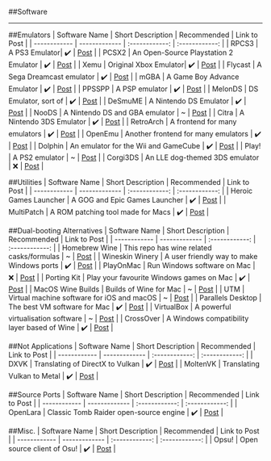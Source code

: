 ##Software
___

##Emulators
| Software Name | Short Description | Recommended | Link to Post |
| ------------ | ------------- | :------------: | :------------: | 
| RPCS3 | A PS3 Emulator| ✔️ | [Post](software/RPCS3.md) |
| PCSX2 | An Open-Source Playstation 2 Emulator | ✔️ | [Post](software/PCSX2.md) |
| Xemu | Original Xbox Emulator| ✔️ | [Post](software/XEMU.md) |
| Flycast | A Sega Dreamcast emulator | ✔️ | [Post](software/FLYCAST.md) |
| mGBA | A Game Boy Advance Emulator | ✔️ | [Post](software/MGBA.md) |
| PPSSPP | A PSP emulator | ✔️ | [Post](software/PPSSPP.md) |
| MelonDS | DS Emulator, sort of | ✔️ | [Post](software/MELONDS.md) |
| DeSmuME | A Nintendo DS Emulator | ✔️ | [Post](software/DESMUME.md) |
| NooDS | A Nintendo DS and GBA emulator | ~ | [Post](software/NOODS.md) |
| Citra | A Nintendo 3DS Emulator | ✔️ | [Post](software/CITRA.md) |
| RetroArch | A frontend for many emulators | ✔️ | [Post](software/RETRO.md) |
| OpenEmu | Another frontend for many emulators | ✔️ | [Post](software/OPEN.md) |
| Dolphin | An emulator for the Wii and GameCube | ✔️ | [Post](software/DOLPHIN.md) |
| Play! | A PS2 emulator | ~ | [Post](software/PLAY.md) |
| Corgi3DS | An LLE dog-themed 3DS emulator | ❌ | [Post](software/CORGI.md) |

##Utilities
| Software Name | Short Description | Recommended | Link to Post |
| ------------ | ------------- | :------------: | :------------: | 
| Heroic Games Launcher | A GOG and Epic Games Launcher | ✔️ | [Post](software/HEROIC.md) |
| MultiPatch | A ROM patching tool made for Macs | ✔️ | [Post](software/MULTI.md) |

##Dual-booting Alternatives
| Software Name | Short Description | Recommended | Link to Post |
| ------------ | ------------- | :------------: | :------------: | 
| Homebrew Wine | This repo has wine related casks/formulas | ~ | [Post](software/HOMEWINE.md) |
| Wineskin Winery | A user friendly way to make Windows ports | ✔️ | [Post](software/WINESKIN.md) |
| PlayOnMac | Run Windows software on Mac | ❌ | [Post](software/PLAYONMAC.md) |
| Porting Kit | Play your favourite Windows games on Mac | ✔️ | [Post](software/PORTINGKIT.md) |
| MacOS Wine Builds | Builds of Wine for Mac | ~ | [Post](software/MACWINE.md) |
| UTM | Virtual machine software for iOS and macOS | ~ | [Post](software/UTM.md) |
| Parallels Desktop | The best VM software for Mac | ✔️ | [Post](software/PARALLEL.md) |
| VirtualBox | A powerful virtualisation software | ~ | [Post](software/VIRTUAL.md) |
| CrossOver | A Windows compatibility layer based of Wine | ✔️ | [Post](software/CROSSOVER.md) |

##Not Applications
| Software Name | Short Description | Recommended | Link to Post |
| ------------ | ------------- | :------------: | :------------: |
| DXVK | Translating of DirectX to Vulkan | ✔️ | [Post](software/DXVK.md) |
| MoltenVK | Translating Vulkan to Metal | ✔️ | [Post](software/MOLTENVK.md) |

##Source Ports
| Software Name | Short Description | Recommended | Link to Post |
| ------------ | ------------- | :------------: | :------------: |
| OpenLara | Classic Tomb Raider open-source engine | ✔️ | [Post](software/TOMB.md) |

##Misc.
| Software Name | Short Description | Recommended | Link to Post |
| ------------ | ------------- | :------------: | :------------: |
| Opsu! | Open source client of Osu! | ✔️ | [Post](software/OPSU.md) |